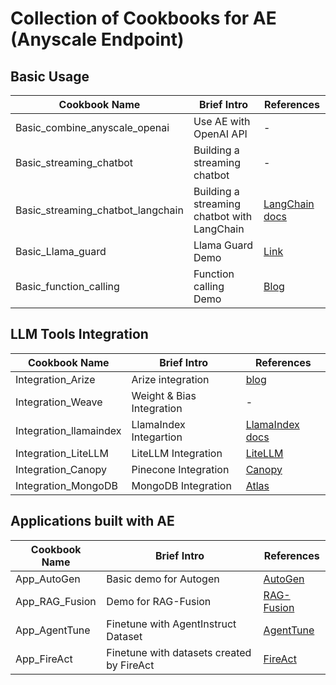 # Collection of Cookbooks for AE (Anyscale Endpoint)

## Basic Usage
| Cookbook Name | Brief Intro | References |
|--|--|--|
| Basic_combine_anyscale_openai | Use AE with OpenAI API|-| 
| Basic_streaming_chatbot| Building a streaming chatbot |-|
| Basic_streaming_chatbot_langchain|Building a streaming chatbot with LangChain|[LangChain docs](https://python.langchain.com/docs/integrations/chat/anyscale)|
| Basic_Llama_guard | Llama Guard Demo|[Link](https://ai.meta.com/research/publications/llama-guard-llm-based-input-output-safeguard-for-human-ai-conversations/)|
| Basic_function_calling | Function calling Demo|[Blog](https://www.anyscale.com/blog/anyscale-endpoints-json-mode-function-calling-new-models-llama-guard-and-mistral-7b-openorca)|

## LLM Tools Integration
| Cookbook Name | Brief Intro | References |
|--|--|--|
|Integration_Arize|Arize integration|[blog](https://arize.com/blog/anyscale-endpoints-code-along/)|
|Integration_Weave|Weight & Bias Integration|-|
|Integration_llamaindex|LlamaIndex Integartion|[LlamaIndex docs](https://gpt-index.readthedocs.io/en/latest/examples/llm/anyscale.html)|
|Integration_LiteLLM|LiteLLM Integration|[LiteLLM](https://docs.litellm.ai/docs/providers/anyscale)|
|Integration_Canopy|Pinecone Integration|[Canopy](https://github.com/pinecone-io/canopy)|
|Integration_MongoDB|MongoDB Integration|[Atlas](https://www.mongodb.com/products/platform/atlas-vector-search)|

## Applications built with AE
| Cookbook Name | Brief Intro | References |
|--|--|--|
|App_AutoGen|Basic demo for Autogen|[AutoGen](https://github.com/microsoft/autogen)|
|App_RAG_Fusion|Demo for RAG-Fusion|[RAG-Fusion](https://github.com/Raudaschl/rag-fusion)|
|App_AgentTune| Finetune with AgentInstruct Dataset|[AgentTune](https://thudm.github.io/AgentTuning/)|
|App_FireAct| Finetune with datasets created by FireAct|[FireAct](https://fireact-agent.github.io/)|  
